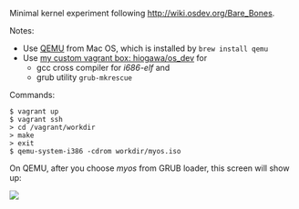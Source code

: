 Minimal kernel experiment following http://wiki.osdev.org/Bare_Bones.

Notes:

- Use [QEMU](http://wiki.qemu.org/Main_Page) from Mac OS, which is installed by `brew install qemu`
- Use [my custom vagrant box: hiogawa/os_dev](https://atlas.hashicorp.com/hiogawa/boxes/os_dev/) for
  - gcc cross compiler for _i686-elf_ and
  - grub utility `grub-mkrescue`

Commands:

```
$ vagrant up
$ vagrant ssh
> cd /vagrant/workdir
> make
> exit
$ qemu-system-i386 -cdrom workdir/myos.iso
```

On QEMU, after you choose _myos_ from GRUB loader, this screen will show up:

![](https://cloud.githubusercontent.com/assets/4232207/16170133/71937ea4-3583-11e6-99f0-07e4bbc107bd.png)

